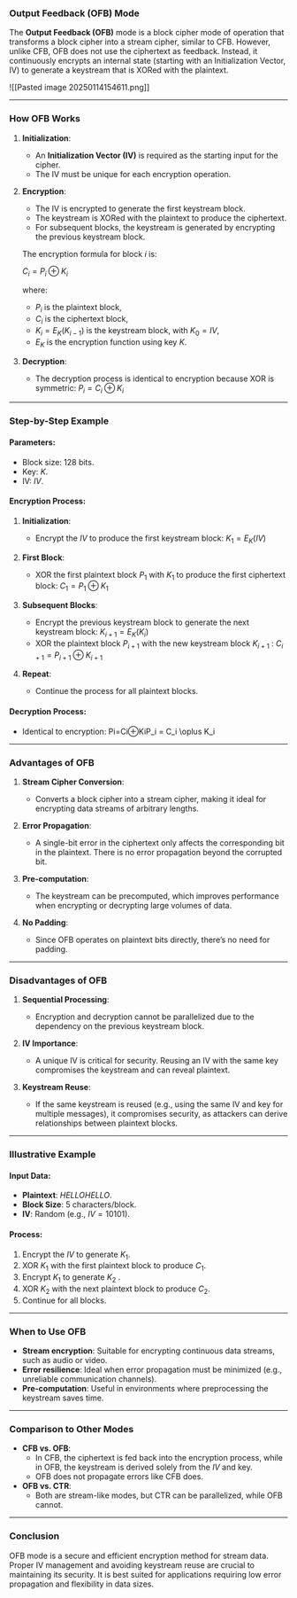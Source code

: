 ### **Output Feedback (OFB) Mode**

The **Output Feedback (OFB)** mode is a block cipher mode of operation that transforms a block cipher into a stream cipher, similar to CFB. However, unlike CFB, OFB does not use the ciphertext as feedback. Instead, it continuously encrypts an internal state (starting with an Initialization Vector, IV) to generate a keystream that is XORed with the plaintext.

![[Pasted image 20250114154611.png]]

---

### **How OFB Works**

1. **Initialization**:
    
    - An **Initialization Vector (IV)** is required as the starting input for the cipher.
    - The IV must be unique for each encryption operation.
2. **Encryption**:
    
    - The IV is encrypted to generate the first keystream block.
    - The keystream is XORed with the plaintext to produce the ciphertext.
    - For subsequent blocks, the keystream is generated by encrypting the previous keystream block.
    
    The encryption formula for block $i$ is:
    
    $C_i = P_i \oplus K_i$
    
    where:
    
    - $P_i$ is the plaintext block,
    - $C_i$ is the ciphertext block,
    - $K_i = E_K(K_{i-1})$ is the keystream block, with $K_0 = IV$,
    - $E_K$ is the encryption function using key $K$.
3. **Decryption**:
    
    - The decryption process is identical to encryption because XOR is symmetric: $P_i = C_i \oplus K_i$

---

### **Step-by-Step Example**

#### Parameters:

- Block size: 128 bits.
- Key: $K$.
- IV: $IV$.

#### Encryption Process:

1. **Initialization**:
    
    - Encrypt the $IV$ to produce the first keystream block: $K_1 = E_K(IV)$
2. **First Block**:
    
    - XOR the first plaintext block $P_1$ with $K_1$ to produce the first ciphertext block: $C_1 = P_1 \oplus K_1$
3. **Subsequent Blocks**:
    
    - Encrypt the previous keystream block to generate the next keystream block: $K_{i+1} = E_K(K_i)$
    - XOR the plaintext block $P_{i+1}$ with the new keystream block $K_{i+1}$ : $C_{i+1} = P_{i+1} \oplus K_{i+1}$
4. **Repeat**:
    
    - Continue the process for all plaintext blocks.

#### Decryption Process:

- Identical to encryption: Pi=Ci⊕KiP_i = C_i \oplus K_i

---

### **Advantages of OFB**

1. **Stream Cipher Conversion**:
    
    - Converts a block cipher into a stream cipher, making it ideal for encrypting data streams of arbitrary lengths.
2. **Error Propagation**:
    
    - A single-bit error in the ciphertext only affects the corresponding bit in the plaintext. There is no error propagation beyond the corrupted bit.
3. **Pre-computation**:
    
    - The keystream can be precomputed, which improves performance when encrypting or decrypting large volumes of data.
4. **No Padding**:
    
    - Since OFB operates on plaintext bits directly, there’s no need for padding.

---

### **Disadvantages of OFB**

1. **Sequential Processing**:
    
    - Encryption and decryption cannot be parallelized due to the dependency on the previous keystream block.
2. **IV Importance**:
    
    - A unique IV is critical for security. Reusing an IV with the same key compromises the keystream and can reveal plaintext.
3. **Keystream Reuse**:
    
    - If the same keystream is reused (e.g., using the same IV and key for multiple messages), it compromises security, as attackers can derive relationships between plaintext blocks.

---

### **Illustrative Example**

#### Input Data:

- **Plaintext**: $HELLOHELLO$.
- **Block Size**: 5 characters/block.
- **IV**: Random (e.g., $IV = 10101$).

#### Process:

1. Encrypt the $IV$ to generate $K_1$.
2. XOR $K_1$ with the first plaintext block to produce $C_1$.
3. Encrypt $K_1$ to generate $K_2$ .
4. XOR $K_2$ with the next plaintext block to produce $C_2$.
5. Continue for all blocks.

---

### **When to Use OFB**

- **Stream encryption**: Suitable for encrypting continuous data streams, such as audio or video.
- **Error resilience**: Ideal when error propagation must be minimized (e.g., unreliable communication channels).
- **Pre-computation**: Useful in environments where preprocessing the keystream saves time.

---

### **Comparison to Other Modes**

- **CFB vs. OFB**:
    - In CFB, the ciphertext is fed back into the encryption process, while in OFB, the keystream is derived solely from the $IV$ and key.
    - OFB does not propagate errors like CFB does.
- **OFB vs. CTR**:
    - Both are stream-like modes, but CTR can be parallelized, while OFB cannot.

---

### **Conclusion**

OFB mode is a secure and efficient encryption method for stream data. Proper IV management and avoiding keystream reuse are crucial to maintaining its security. It is best suited for applications requiring low error propagation and flexibility in data sizes.
